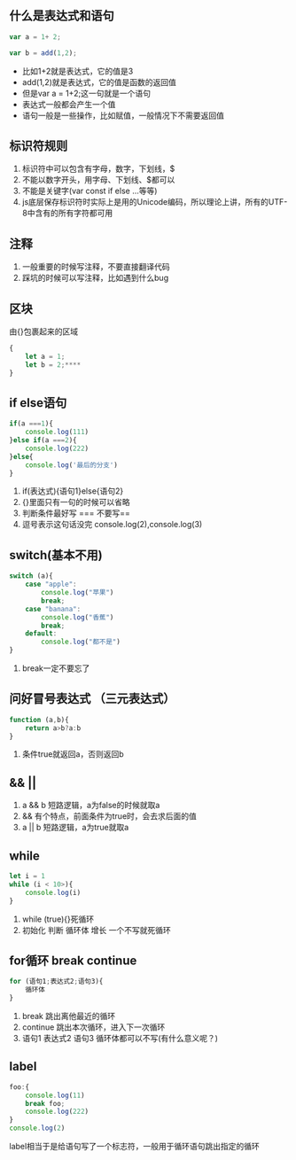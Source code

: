 ## 什么是表达式和语句
```javascript
var a = 1+ 2;

var b = add(1,2);
```
* 比如1+2就是表达式，它的值是3
* add(1,2)就是表达式，它的值是函数的返回值
* 但是var a = 1+2;这一句就是一个语句
* 表达式一般都会产生一个值
* 语句一般是一些操作，比如赋值，一般情况下不需要返回值

## 标识符规则
1. 标识符中可以包含有字母，数字，下划线，$ 
2. 不能以数字开头，用字母、下划线、$都可以
3. 不能是关键字(var const if else ...等等)
4. js底层保存标识符时实际上是用的Unicode编码，所以理论上讲，所有的UTF-8中含有的所有字符都可用

## 

## 注释
1. 一般重要的时候写注释，不要直接翻译代码
2. 踩坑的时候可以写注释，比如遇到什么bug

## 区块
由{}包裹起来的区域
```javascript
{
    let a = 1;
    let b = 2;****
}
```

## if else语句
```javascript
if(a ===1){
    console.log(111)
}else if(a ===2){
    console.log(222)
}else{
    console.log('最后的分支')
}

```
1. if(表达式){语句1}else{语句2}  
2. {}里面只有一句的时候可以省略  
3. 判断条件最好写 === 不要写==
4. 逗号表示这句话没完  console.log(2),console.log(3)

## switch(基本不用)
```javascript
switch (a){
    case "apple":
        console.log("苹果")
        break;
    case "banana":
        console.log("香蕉")
        break;
    default:
        console.log("都不是")
}
```
1. break一定不要忘了

## 问好冒号表达式 （三元表达式）
```javascript
function (a,b){
    return a>b?a:b
}
```
1. 条件true就返回a，否则返回b


## &&  ||
1. a && b 短路逻辑，a为false的时候就取a
2. && 有个特点，前面条件为true时，会去求后面的值
3.  a || b 短路逻辑，a为true就取a 

## while
```javascript
let i = 1
while (i < 10>){
    console.log(i)
}
```
1. while (true){}死循环
2. 初始化 判断 循环体 增长 一个不写就死循环

## for循环 break continue
```javascript
for (语句1;表达式2;语句3){
    循环体
}
```
1. break 跳出离他最近的循环
2. continue 跳出本次循环，进入下一次循环
3. 语句1 表达式2 语句3 循环体都可以不写(有什么意义呢？)

## label
```javascript
foo:{
    console.log(11)
    break foo;
    console.log(222)
}
console.log(2)
```
label相当于是给语句写了一个标志符，一般用于循环语句跳出指定的循环